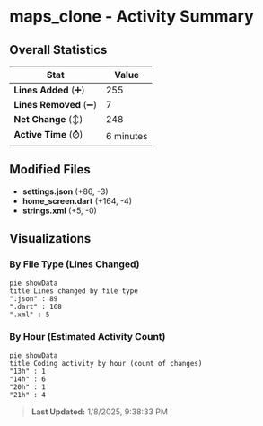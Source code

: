 # maps_clone - Activity Summary 

## Overall Statistics

| Stat                   | Value                                                             |
| ---------------------- | ----------------------------------------------------------------- |
| **Lines Added** (➕)   | 255                                          |
| **Lines Removed** (➖) | 7                                        |
| **Net Change** (↕)    | 248                |
| **Active Time** (⌚)   | 6 minutes |


## Modified Files
- **settings.json** (+86, -3)
- **home_screen.dart** (+164, -4)
- **strings.xml** (+5, -0)

## Visualizations

### By File Type (Lines Changed)

```mermaid
pie showData
title Lines changed by file type
".json" : 89
".dart" : 168
".xml" : 5
```

### By Hour (Estimated Activity Count)

```mermaid
pie showData
title Coding activity by hour (count of changes)
"13h" : 1
"14h" : 6
"20h" : 1
"21h" : 4
```


> **Last Updated:** 1/8/2025, 9:38:33 PM
